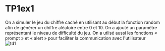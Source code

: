 # TP1ex1
On a simuler le jeu du chiffre caché en utilisant au début la fonction random afin de générer un chiffre aléatoire entre 0 et 10.
On a ajouté un paramètre représentant le niveau de difficulté du jeu.
On a utlisé aussi les fonctions « prompt » et « alert » pour faciliter la communication avec l'utilisateur
<br>
![td1](https://user-images.githubusercontent.com/80357350/151194573-af30d613-986e-4658-9063-15cb586702aa.PNG)
<br>


